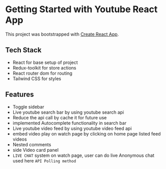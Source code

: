 # Getting Started with Youtube React App

This project was bootstrapped with [Create React App](https://github.com/facebook/create-react-app).

## Tech Stack

- React for base setup of project
- Redux-toolkit for store actions
- React router dom for routing
- Tailwind CSS for styles

## Features

- Toggle sidebar
- Live youtube search bar by using youtube search api
- Reduce the api call by cache it for future use
- implemented Autocomplete functionality in search bar
- Live youtube video feed by using youtube video feed api
- embed video play on watch page by clicking on home page listed feed videos
- Nested comments
- side Video card panel
- `LIVE CHAT` system on watch page, user can do live Anonymous chat used here `API Polling method`
